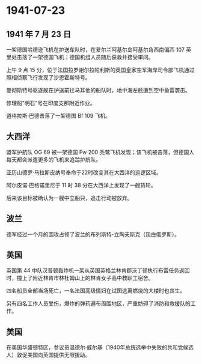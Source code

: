 # 1941-07-23

## 1941 年 7 月 23 日

一架德国哈德逊飞机在护送车队时，在爱尔兰阿基尔岛阿基尔角西南偏西 107
英里处击落了一架德国飞机；德国机组人员随后获救并接受审问。

上午 9 点 15
分，位于法国拉罗谢尔拉帕利斯的英国皇家空军海岸司令部飞机通过照相侦察飞行发现了沙恩霍斯特号。

曼彻斯特号驱逐舰在护送前往马耳他的船队时，地中海左舷遭到空中鱼雷袭击。

修理船"明石"号在印度支那附近作业。

道格拉斯·巴德击落了一架德国 Bf 109 飞机。

## 大西洋

盟军护航队 OG 69 被一架德国 Fw 200
秃鹫飞机发现；该飞机被击落，但德国人每天都会派遣更多的飞机来追踪护航队。

亚历山德罗·马拉斯皮纳号奉命于22时改变其在大西洋的巡逻区域。

阿尔皮诺·巴格诺里尼于 11 时 38 分在大西洋上发现了一艘货轮。

后来该目标被确认为一艘中立船只，追击行动被放弃。

## 波兰

德军经过一个月的围攻占领了波兰的布列斯特-立陶夫斯克（现白俄罗斯）。

## 英国

英国第 44
中队汉普顿轰炸机一架从英国英格兰林肯郡沃丁顿执行布雷任务返回时，撞上了附近林肯市林杜姆山上的林肯女子高中教职工宿舍。

四名船员全部当场死亡，一名法国高级情妇在试图逃离燃烧的大楼时也丧生。

另有四名工作人员受伤，爆炸的弹药遍布周围地区，严重妨碍了消防和救援队的工作。

## 美国

在美国华盛顿特区，参议员温德尔·威尔基（1940年总统选举中失败的共和党候选人）敦促美国向英国提供无限援助。

